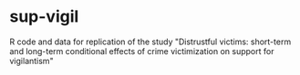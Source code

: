 # sup-vigil
R code and data for replication of the study "Distrustful victims: short-term and long-term conditional effects of crime victimization on support for vigilantism"
